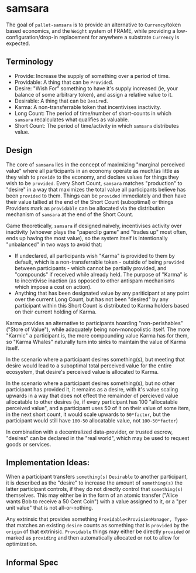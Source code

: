 # samsara

The goal of `pallet-samsara` is to provide an alternative to `Currency`/token based economics, and the `Weight` system of FRAME, while providing a low-configuration/drop-in replacement for anywhere a substrate `Currency` is expected.

## Terminology

- Provide: Increase the supply of something over a period of time.
- Providable: A thing that can be `Provide`d.
- Desire: "Wish For" something to have it's supply increased (ie, your balance of some arbitrary token), and assign a relative value to it.
- Desirable: A thing that can be `Desire`d.
- Karma: A non-transferrable token that incentivises inactivity. 
- Long Count: The period of time/number of short-counts in which `samsara` recalculates what qualifies as valuable.
- Short Count: The period of time/activity in which `samsara` distributes value.


## Design 

The core of `samsara` lies in the concept of maximizing "marginal perceived value" where all participants in an economy operate as much/as little as they wish to `provide` to the economy, and declare values for things they wish to be `provided`. Every Short Count, `samsara` matches "production" to "desire" in a way that maximizes the total value all participants believe has been `provided` to them. Things can be `provided` immediately and then have their value tallied at the end of the Short Count (suboptimal) or things Providers mark as `providable` can be allocated via the distribution mechanism of `samsara` at the end of the Short Count.

Game theoretically, `samsara` if designed naively, incentivises activity over inactivity (whoever plays the "paperclip game" and "trades up" most often, ends up having the most  value), so the system itself is intentionally "unbalanced" in two ways to avoid that:
* If undeclared, all participants wish "Karma" is provided to them by default, which is a non-transferrable token - outside of being `provided` between participants - which cannot be partially provided, and "compounds" if received while already held. The purpose of "Karma" is to incentivise inaction (as opposed to other antispam mechanisms which impose a cost on action). 
* Anything that has been designated value by any pariticipant at any point over the current Long Count, but has not been "desired" by any participant within this Short Count is distributed to Karma holders based on their current holding of Karma.

Karma provides an alternative to participants hoarding "non-perishables" ("Store of Value"), while adaquately being non-monopolistic itself. The more "Karmic" a participant is, the more compounding value Karma has for them, so "Karma Whales" naturally turn into sinks to maintain the value of Karma itself.

In the scenario where a participant desires something(s), but meeting that desire would lead to a suboptimal total perceived value for the entire ecosystem, that desire's perceived value is allocated to Karma.

In the scenario where a participant desires something(s), but no other participant has provided it, it remains as a desire, with it's value scaling upwards in a way that does not effect the remainder of percieved value allocatable to other desires (ie, if every participant has 100 "allocatable perceived value", and a participant uses 50 of it on their value of some item, in the next short count, it would scale upwards to `50*factor`, but the participant would still have `100-50` allocatable value, not `100-50*factor`)

In combination with a decentralized data-provider, or trusted escrow, "desires" can be declared in the "real world", which may be used to request goods or services. 

## Implementation Ideas:

When a participant transfers `something(s)` `Desirable` to another participant, it is described as the "desire" to increase the amount of `something(s)` the latter participant controls, if they do not directly control that `something(s)` themselves. This may either be in the form of an atomic transfer ("Alice wants Bob to receive a 50 Cent Coin") with a value assigned to it, or a "per unit value" that is not all-or-nothing.

Any extrinsic that provides something `Providable<ProvisionManager, Type>` that matches an existing `desire` counts as something that is `provided` by the `origin` of that extrinisic. `Providable` things may either be directly `provided` or marked as `providing` and then automatically allocated or not to allow for optimization. 

## Informal Spec